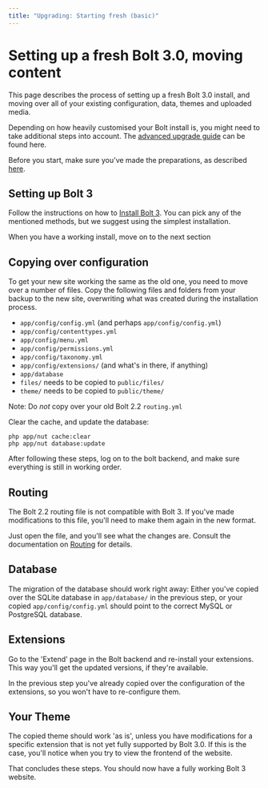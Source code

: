 ```yaml
---
title: "Upgrading: Starting fresh (basic)"
---
```

Setting up a fresh Bolt 3.0, moving content
=======================================

This page describes the process of setting up a fresh Bolt 3.0 install, and moving over all of your existing configuration, data, themes and uploaded media.

Depending on how heavily customised your Bolt install is, you might need to take additional steps into account. The [advanced upgrade guide][advanced] can be found here.

Before you start, make sure you've made the preparations, as described [here](moving-22-30).

Setting up Bolt 3
-----------------

Follow the instructions on how to [Install Bolt 3][cli]. You can pick any of the mentioned methods, but we suggest using the simplest installation.

When you have a working install, move on to the next section

Copying over configuration
--------------------------

To get your new site working the same as the old one, you need to move over a
number of files. Copy the following files and folders from your backup to the
new site, overwriting what was created during the installation process.

 - `app/config/config.yml` (and perhaps `app/config/config.yml`)
 - `app/config/contenttypes.yml`
 - `app/config/menu.yml`
 - `app/config/permissions.yml`
 - `app/config/taxonomy.yml`
 - `app/config/extensions/` (and what's in there, if anything)
 - `app/database`
 - `files/` needs to be copied to `public/files/`
 - `theme/` needs to be copied to `public/theme/`

Note: Do *not* copy over your old Bolt 2.2 `routing.yml`

Clear the cache, and update the database:

```
php app/nut cache:clear
php app/nut database:update
```

After following these steps, log on to the bolt backend, and make sure
everything is still in working order.

Routing
-------

The Bolt 2.2 routing file is not compatible with Bolt 3. If you've made
modifications to this file, you'll need to make them again in the new format.

Just open the file, and you'll see what the changes are. Consult the
documentation on [Routing][routing] for details.

Database
--------

The migration of the database should work right away: Either you've copied over
the SQLite database in `app/database/` in the previous step, or your copied
`app/config/config.yml` should point to the correct MySQL or PostgreSQL
database.

Extensions
----------

Go to the 'Extend' page in the Bolt backend and re-install your extensions.
This way you'll get the updated versions, if they're available.

In the previous step you've already copied over the configuration of the
extensions, so you won't have to re-configure them.

Your Theme
----------

The copied theme should work 'as is', unless you have modifications for a
specific extension that is not yet fully supported by Bolt 3.0. If this is the
case, you'll notice when you try to view the frontend of the website.

That concludes these steps. You should now have a fully working Bolt 3 website.

[cli]: ../installation/install-command-line
[routing]: ../templates/templates-routes#routing
[advanced]: moving-22-30-advanced